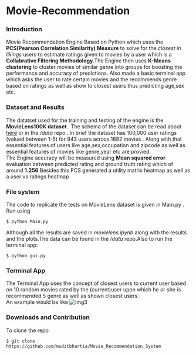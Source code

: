 Movie-Recommendation
=============================
### Introduction 
Movie Recommendation Engine Based on Python which uses the __PCS(Pearson Correlation Similarity) Measure__ to solve for the *closest in likings* users to estimate ratings given to movies by a user which is a __Collabrative Filtering Methodology__.The Engine then uses __K-Means clustering__ to cluster movies of similar genre into groups for boosting the performance and accuracy of predictions. Also made a basic terminal app which asks the user to rate certain movies and the recommends genre based on ratings as well as show to closest users thus predicting age,sex etc. 
### Dataset and Results
The datatset used for the training and testing of the engine is the __MovieLens100K dataset__ . The schema of the dataset can be read about [here](http://files.grouplens.org/datasets/movielens/ml-100k-README.txt) or in the */data* repo . In brief the dataset has 100,000 user ratings (valued between 1-5) for 943 users across 1682 movies . Along with that essential features of users like age,sex,occupation and zipcode as well as essential features of movies like genre,year etc are provied.</br>
The Engine accuracy will be measured using __Mean squared error__ evaluation between predicted rating and ground truth rating which of around __1.256__.Besides this PCS generated a utility matrix heatmap as well as a user vs ratings heatmap </br>


### File system
The code to replicate the tests on MovieLens dataset is given in Main.py . Run using 

```
$ python Main.py
```
Although all the results are saved in *movielens.ipynb* along with the results and the plots.The data can be found in the */data* repo.Also to run the terminal app:
```
$ python gui.py
```
### Terminal App
The Terminal App uses the concept of closest users to current user based on 10 random movies rated by the (current)user upon which he or she is recommended 5 genre as well as shown closest users.
</br>
An example would be like ![img3](https://user-images.githubusercontent.com/45623734/55021244-6d081d00-501e-11e9-84e3-3e35219406a0.png)

### Downloads and Contribution 
To clone the repo 
```
$ git clone https://github.com/muditbhartia/Movie_Recommendation_System
```

